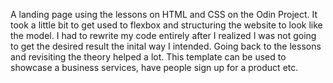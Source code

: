 A landing page using the lessons on HTML and CSS on the Odin Project. It took a little bit to get used to flexbox and structuring the website to look like the model. I had to rewrite my code entirely after I realized I was not going to get the desired result the inital way I intended. Going back to the lessons and revisiting the theory helped a lot. This template can be used to showcase a business services, have people sign up for a product etc. 

